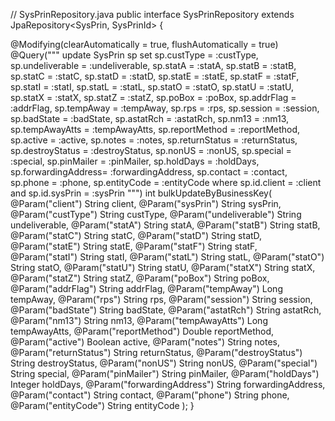 // SysPrinRepository.java
public interface SysPrinRepository extends JpaRepository<SysPrin, SysPrinId> {

  @Modifying(clearAutomatically = true, flushAutomatically = true)
  @Query("""
    update SysPrin sp
       set sp.custType         = :custType,
           sp.undeliverable    = :undeliverable,
           sp.statA            = :statA,
           sp.statB            = :statB,
           sp.statC            = :statC,
           sp.statD            = :statD,
           sp.statE            = :statE,
           sp.statF            = :statF,
           sp.statI            = :statI,
           sp.statL            = :statL,
           sp.statO            = :statO,
           sp.statU            = :statU,
           sp.statX            = :statX,
           sp.statZ            = :statZ,
           sp.poBox            = :poBox,
           sp.addrFlag         = :addrFlag,
           sp.tempAway         = :tempAway,
           sp.rps              = :rps,
           sp.session          = :session,
           sp.badState         = :badState,
           sp.astatRch         = :astatRch,
           sp.nm13             = :nm13,
           sp.tempAwayAtts     = :tempAwayAtts,
           sp.reportMethod     = :reportMethod,
           sp.active           = :active,
           sp.notes            = :notes,
           sp.returnStatus     = :returnStatus,
           sp.destroyStatus    = :destroyStatus,
           sp.nonUS            = :nonUS,
           sp.special          = :special,
           sp.pinMailer        = :pinMailer,
           sp.holdDays         = :holdDays,
           sp.forwardingAddress= :forwardingAddress,
           sp.contact          = :contact,
           sp.phone            = :phone,
           sp.entityCode       = :entityCode
     where sp.id.client        = :client
       and sp.id.sysPrin       = :sysPrin
  """)
  int bulkUpdateByBusinessKey(
      @Param("client") String client,
      @Param("sysPrin") String sysPrin,
      @Param("custType") String custType,
      @Param("undeliverable") String undeliverable,
      @Param("statA") String statA,
      @Param("statB") String statB,
      @Param("statC") String statC,
      @Param("statD") String statD,
      @Param("statE") String statE,
      @Param("statF") String statF,
      @Param("statI") String statI,
      @Param("statL") String statL,
      @Param("statO") String statO,
      @Param("statU") String statU,
      @Param("statX") String statX,
      @Param("statZ") String statZ,
      @Param("poBox") String poBox,
      @Param("addrFlag") String addrFlag,
      @Param("tempAway") Long tempAway,
      @Param("rps") String rps,
      @Param("session") String session,
      @Param("badState") String badState,
      @Param("astatRch") String astatRch,
      @Param("nm13") String nm13,
      @Param("tempAwayAtts") Long tempAwayAtts,
      @Param("reportMethod") Double reportMethod,
      @Param("active") Boolean active,
      @Param("notes") String notes,
      @Param("returnStatus") String returnStatus,
      @Param("destroyStatus") String destroyStatus,
      @Param("nonUS") String nonUS,
      @Param("special") String special,
      @Param("pinMailer") String pinMailer,
      @Param("holdDays") Integer holdDays,
      @Param("forwardingAddress") String forwardingAddress,
      @Param("contact") String contact,
      @Param("phone") String phone,
      @Param("entityCode") String entityCode
  );
}
